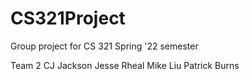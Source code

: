 # CS321Project
Group project for CS 321 Spring '22 semester

Team 2
CJ Jackson
Jesse Rheal
Mike Liu
Patrick Burns
